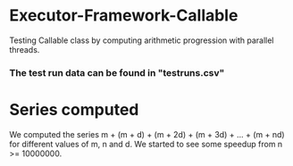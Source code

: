 # Executor-Framework-Callable

Testing Callable class by computing arithmetic progression with parallel threads.

### The test run data can be found in "testruns.csv"

# Series computed
We computed the series m + (m + d) + (m + 2d) + (m + 3d) + ... + (m + nd) for different values of m, n and d. We started to see some speedup from n >= 10000000.
